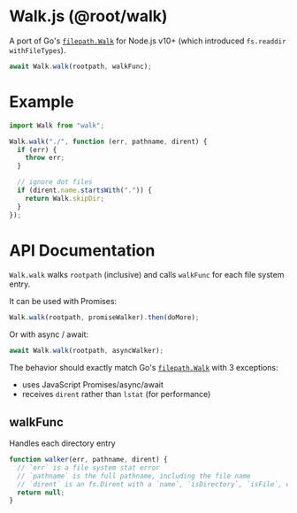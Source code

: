 # Walk.js (@root/walk)

A port of Go's [`filepath.Walk`](https://golang.org/pkg/path/filepath/#Walk) for Node.js v10+ (which introduced `fs.readdir` `withFileTypes`).

```js
await Walk.walk(rootpath, walkFunc);
```

# Example

```js
import Walk from "walk";

Walk.walk("./", function (err, pathname, dirent) {
  if (err) {
    throw err;
  }

  // ignore dot files
  if (dirent.name.startsWith(".")) {
    return Walk.skipDir;
  }
});
```

# API Documentation

`Walk.walk` walks `rootpath` (inclusive) and calls `walkFunc` for each file system entry.

It can be used with Promises:

```js
Walk.walk(rootpath, promiseWalker).then(doMore);
```

Or with async / await:

```js
await Walk.walk(rootpath, asyncWalker);
```

The behavior should exactly match Go's
[`filepath.Walk`](https://golang.org/pkg/path/filepath/#Walk) with 3 exceptions:

- uses JavaScript Promises/async/await
- receives `dirent` rather than `lstat` (for performance)

<!-- TODO
- can be created with `options` to change default behaviors
-->

## walkFunc

Handles each directory entry

```js
function walker(err, pathname, dirent) {
  // `err` is a file system stat error
  // `pathname` is the full pathname, including the file name
  // `dirent` is an fs.Dirent with a `name`, `isDirectory`, `isFile`, etc
  return null;
}
```

<!-- TODO
## create(options)

Create a custom walker with these options:

- `withFileTypes: false` walkFunc will receive String[] instead of fs.Dirent[]
- `sort: sortFunc`
-->
